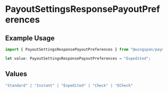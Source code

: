 # PayoutSettingsResponsePayoutPreferences

## Example Usage

```typescript
import { PayoutSettingsResponsePayoutPreferences } from "@wingspan/payments/sdk/models/shared";

let value: PayoutSettingsResponsePayoutPreferences = "Expedited";
```

## Values

```typescript
"Standard" | "Instant" | "Expedited" | "Check" | "ECheck"
```